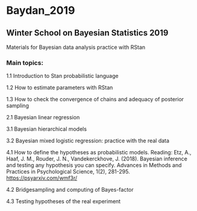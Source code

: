 # Baydan_2019
## Winter School on Bayesian Statistics 2019

Materials for Bayesian data analysis practice with RStan

### Main topics:

1.1 Introduction to Stan probabilistic language

1.2 How to estimate parameters with RStan

1.3 How to check the convergence of chains and adequacy of posterior sampling

2.1 Bayesian linear regression

3.1 Bayesian hierarchical models

3.2 Bayesian mixed logistic regression: practice with the real data

4.1 How to define the hypotheses as probabilistic models. Reading: Etz, A., Haaf, J. M., Rouder, J. N., Vandekerckhove, J. (2018). Bayesian inference and testing any hypothesis you can specify. Advances in Methods and Practices in Psychological Science, 1(2), 281-295. https://psyarxiv.com/wmf3r/

4.2 Bridgesampling and computing of Bayes-factor

4.3 Testing hypotheses of the real experiment
